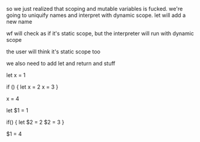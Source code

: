 so we just realized that scoping and mutable variables is fucked. we're going to uniquify names and interpret with dynamic scope. let will add a new name

wf will check as if it's static scope, but the interpreter will run with dynamic scope

the user will think it's static scope too

we also need to add let and return and stuff



let x = 1

if () {
	let x = 2
	x = 3
}

x = 4



let $1 = 1

if() {
	let $2 = 2
	$2 = 3
}

$1 = 4
